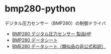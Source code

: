 # bmp280-python

デジタル圧力センサー（BMP280）の制御ドライバ

- [BMP280 デジタル圧力センサー 製品HP](https://www.bosch-sensortec.com/products/environmental-sensors/pressure-sensors/bmp280/)
- [BMP280 データシート](https://www.bosch-sensortec.com/media/boschsensortec/downloads/datasheets/bst-bmp280-ds001.pdf)
- [BME280 データシート（類似品の非公式和訳）](http://www.ne.jp/asahi/o-family/extdisk/BME280/BME280_DJP.pdf)
